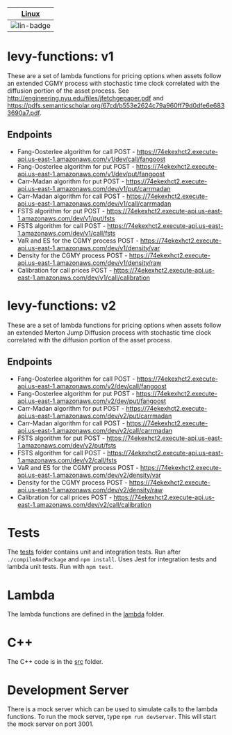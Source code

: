| [Linux][lin-link]  | 
| :---------------:  | 
| ![lin-badge]       | 

[lin-badge]: https://travis-ci.org/phillyfan1138/levy-functions.svg?branch=master "Travis build status"
[lin-link]:  https://travis-ci.org/phillyfan1138/levy-functions "Travis build status"


# levy-functions: v1

These are a set of lambda functions for pricing options when assets follow an extended CGMY process with stochastic time clock correlated with the diffusion portion of the asset process.  See http://engineering.nyu.edu/files/jfetchgepaper.pdf and https://pdfs.semanticscholar.org/67cd/b553e2624c79a960ff79d0dfe6e6833690a7.pdf.

## Endpoints

* Fang-Oosterlee algorithm for call POST - https://74ekexhct2.execute-api.us-east-1.amazonaws.com/v1/dev/call/fangoost
* Fang-Oosterlee algorithm for put POST - https://74ekexhct2.execute-api.us-east-1.amazonaws.com/v1/dev/put/fangoost
* Carr-Madan algorithm for put  POST - https://74ekexhct2.execute-api.us-east-1.amazonaws.com/dev/v1/put/carrmadan
* Carr-Madan algorithm for call  POST - https://74ekexhct2.execute-api.us-east-1.amazonaws.com/dev/v1/call/carrmadan
* FSTS algorithm for put  POST - https://74ekexhct2.execute-api.us-east-1.amazonaws.com/dev/v1/put/fsts
* FSTS algorithm for call  POST - https://74ekexhct2.execute-api.us-east-1.amazonaws.com/dev/v1/call/fsts
* VaR and ES for the CGMY process  POST - https://74ekexhct2.execute-api.us-east-1.amazonaws.com/dev/v1/density/var
* Density for the CGMY process  POST - https://74ekexhct2.execute-api.us-east-1.amazonaws.com/dev/v1/density/raw
* Calibration for call prices  POST - https://74ekexhct2.execute-api.us-east-1.amazonaws.com/dev/v1/call/calibration

# levy-functions: v2

These are a set of lambda functions for pricing options when assets follow an extended Merton Jump Diffusion process with stochastic time clock correlated with the diffusion portion of the asset process. 

## Endpoints

* Fang-Oosterlee algorithm for call POST - https://74ekexhct2.execute-api.us-east-1.amazonaws.com/v2/dev/call/fangoost
* Fang-Oosterlee algorithm for put POST - https://74ekexhct2.execute-api.us-east-1.amazonaws.com/v2/dev/put/fangoost
* Carr-Madan algorithm for put  POST - https://74ekexhct2.execute-api.us-east-1.amazonaws.com/dev/v2/put/carrmadan
* Carr-Madan algorithm for call  POST - https://74ekexhct2.execute-api.us-east-1.amazonaws.com/dev/v2/call/carrmadan
* FSTS algorithm for put  POST - https://74ekexhct2.execute-api.us-east-1.amazonaws.com/dev/v2/put/fsts
* FSTS algorithm for call  POST - https://74ekexhct2.execute-api.us-east-1.amazonaws.com/dev/v2/call/fsts
* VaR and ES for the CGMY process  POST - https://74ekexhct2.execute-api.us-east-1.amazonaws.com/dev/v2/density/var
* Density for the CGMY process  POST - https://74ekexhct2.execute-api.us-east-1.amazonaws.com/dev/v2/density/raw
* Calibration for call prices  POST - https://74ekexhct2.execute-api.us-east-1.amazonaws.com/dev/v2/call/calibration


# Tests
The [tests](./tests) folder contains unit and integration tests.  Run after `./compileAndPackage` and `npm install`.  Uses Jest for integration tests and lambda unit tests.  Run with `npm test`.  

# Lambda

The lambda functions are defined in the [lambda](./lambda) folder.

# C++

The C++ code is in the [src](./src) folder.

# Development Server

There is a mock server which can be used to simulate calls to the lambda functions.  To run the mock server, type `npm run devServer`.  This will start the mock server on port 3001.